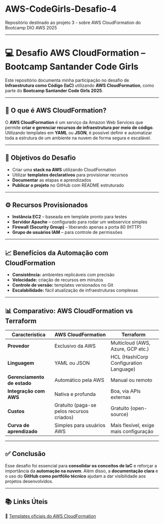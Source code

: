 # AWS-CodeGirls-Desafio-4
Repositório destinado ao projeto 3 - sobre AWS CloudFormation do Bootcamp DIO AWS 2025 




---

# 💻 Desafio AWS CloudFormation – Bootcamp Santander Code Girls

Este repositório documenta minha participação no desafio de **Infraestrutura como Código (IaC)** utilizando **AWS CloudFormation**, como parte do **Bootcamp Santander Code Girls 2025**.

---

## 🧠 O que é AWS CloudFormation?

O **AWS CloudFormation** é um serviço da Amazon Web Services que permite **criar e gerenciar recursos de infraestrutura por meio de código**.
Utilizando templates em **YAML** ou **JSON**, é possível definir e automatizar toda a estrutura de um ambiente na nuvem de forma segura e escalável.

---

## 🎯 Objetivos do Desafio

* Criar uma **stack na AWS** utilizando CloudFormation
* Utilizar **templates declarativos** para provisionar recursos
* **Documentar** as etapas e aprendizados
* **Publicar o projeto** no GitHub com README estruturado

---

## ⚙️ Recursos Provisionados

* **Instância EC2** – baseada em template pronto para testes
* **Servidor Apache** – configurado para rodar um webservice simples
* **Firewall (Security Group)** – liberando apenas a porta 80 (HTTP)
* **Grupo de usuários IAM** – para controle de permissões

---

## 📈 Benefícios da Automação com CloudFormation

* **Consistência:** ambientes replicáveis com precisão
* **Velocidade:** criação de recursos em minutos
* **Controle de versão:** templates versionados no Git
* **Escalabilidade:** fácil atualização de infraestruturas complexas

---

## 📊 Comparativo: AWS CloudFormation vs Terraform

| Característica              | AWS CloudFormation                        | Terraform                              |
| --------------------------- | ----------------------------------------- | -------------------------------------- |
| **Provedor**                | Exclusivo da AWS                          | Multicloud (AWS, Azure, GCP etc.)      |
| **Linguagem**               | YAML ou JSON                              | HCL (HashiCorp Configuration Language) |
| **Gerenciamento de estado** | Automático pela AWS                       | Manual ou remoto                       |
| **Integração com AWS**      | Nativa e profunda                         | Boa, via APIs externas                 |
| **Custos**                  | Gratuito (paga-se pelos recursos criados) | Gratuito (open-source)                 |
| **Curva de aprendizado**    | Simples para usuários AWS                 | Mais flexível, exige mais configuração |

---

## ✅ Conclusão

Esse desafio foi essencial para **consolidar os conceitos de IaC** e reforçar a importância da **automação na nuvem**.
Além disso, a **documentação clara** e o uso do **GitHub como portfólio técnico** ajudam a dar visibilidade aos projetos desenvolvidos.

---

## 📚 Links Úteis

🔗 [Templates oficiais do AWS CloudFormation](https://aws.amazon.com/pt/cloudformation/resources/templates/)



